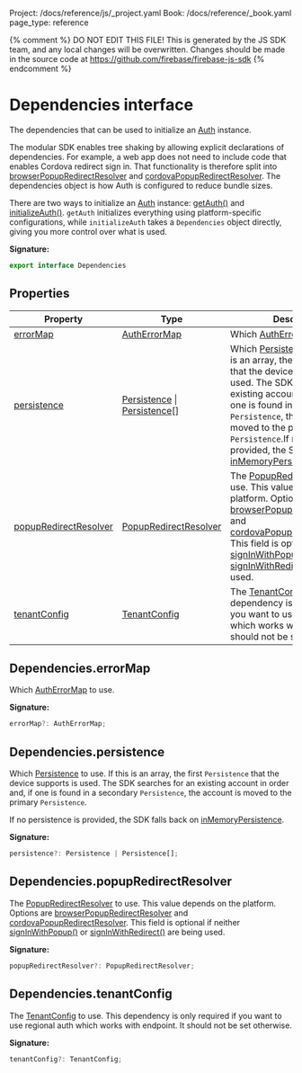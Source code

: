 Project: /docs/reference/js/_project.yaml
Book: /docs/reference/_book.yaml
page_type: reference

{% comment %}
DO NOT EDIT THIS FILE!
This is generated by the JS SDK team, and any local changes will be
overwritten. Changes should be made in the source code at
https://github.com/firebase/firebase-js-sdk
{% endcomment %}

# Dependencies interface
The dependencies that can be used to initialize an [Auth](./auth.auth.md#auth_interface) instance.

The modular SDK enables tree shaking by allowing explicit declarations of dependencies. For example, a web app does not need to include code that enables Cordova redirect sign in. That functionality is therefore split into [browserPopupRedirectResolver](./auth.md#browserpopupredirectresolver) and [cordovaPopupRedirectResolver](./auth.md#cordovapopupredirectresolver)<!-- -->. The dependencies object is how Auth is configured to reduce bundle sizes.

There are two ways to initialize an [Auth](./auth.auth.md#auth_interface) instance: [getAuth()](./auth.md#getauth_cf608e1) and [initializeAuth()](./auth.md#initializeauth_ca77c9b)<!-- -->. `getAuth` initializes everything using platform-specific configurations, while `initializeAuth` takes a `Dependencies` object directly, giving you more control over what is used.

<b>Signature:</b>

```typescript
export interface Dependencies 
```

## Properties

|  Property | Type | Description |
|  --- | --- | --- |
|  [errorMap](./auth.dependencies.md#dependencieserrormap) | [AuthErrorMap](./auth.autherrormap.md#autherrormap_interface) | Which [AuthErrorMap](./auth.autherrormap.md#autherrormap_interface) to use. |
|  [persistence](./auth.dependencies.md#dependenciespersistence) | [Persistence](./auth.persistence.md#persistence_interface) \| [Persistence](./auth.persistence.md#persistence_interface)<!-- -->\[\] | Which [Persistence](./auth.persistence.md#persistence_interface) to use. If this is an array, the first <code>Persistence</code> that the device supports is used. The SDK searches for an existing account in order and, if one is found in a secondary <code>Persistence</code>, the account is moved to the primary <code>Persistence</code>.<!-- -->If no persistence is provided, the SDK falls back on [inMemoryPersistence](./auth.md#inmemorypersistence)<!-- -->. |
|  [popupRedirectResolver](./auth.dependencies.md#dependenciespopupredirectresolver) | [PopupRedirectResolver](./auth.popupredirectresolver.md#popupredirectresolver_interface) | The [PopupRedirectResolver](./auth.popupredirectresolver.md#popupredirectresolver_interface) to use. This value depends on the platform. Options are [browserPopupRedirectResolver](./auth.md#browserpopupredirectresolver) and [cordovaPopupRedirectResolver](./auth.md#cordovapopupredirectresolver)<!-- -->. This field is optional if neither [signInWithPopup()](./auth.md#signinwithpopup_770f816) or [signInWithRedirect()](./auth.md#signinwithredirect_770f816) are being used. |
|  [tenantConfig](./auth.dependencies.md#dependenciestenantconfig) | [TenantConfig](./auth.tenantconfig.md#tenantconfig_interface) | The [TenantConfig](./auth.tenantconfig.md#tenantconfig_interface) to use. This dependency is only required if you want to use regional auth which works with  endpoint. It should not be set otherwise. |

## Dependencies.errorMap

Which [AuthErrorMap](./auth.autherrormap.md#autherrormap_interface) to use.

<b>Signature:</b>

```typescript
errorMap?: AuthErrorMap;
```

## Dependencies.persistence

Which [Persistence](./auth.persistence.md#persistence_interface) to use. If this is an array, the first `Persistence` that the device supports is used. The SDK searches for an existing account in order and, if one is found in a secondary `Persistence`<!-- -->, the account is moved to the primary `Persistence`<!-- -->.

If no persistence is provided, the SDK falls back on [inMemoryPersistence](./auth.md#inmemorypersistence)<!-- -->.

<b>Signature:</b>

```typescript
persistence?: Persistence | Persistence[];
```

## Dependencies.popupRedirectResolver

The [PopupRedirectResolver](./auth.popupredirectresolver.md#popupredirectresolver_interface) to use. This value depends on the platform. Options are [browserPopupRedirectResolver](./auth.md#browserpopupredirectresolver) and [cordovaPopupRedirectResolver](./auth.md#cordovapopupredirectresolver)<!-- -->. This field is optional if neither [signInWithPopup()](./auth.md#signinwithpopup_770f816) or [signInWithRedirect()](./auth.md#signinwithredirect_770f816) are being used.

<b>Signature:</b>

```typescript
popupRedirectResolver?: PopupRedirectResolver;
```

## Dependencies.tenantConfig

The [TenantConfig](./auth.tenantconfig.md#tenantconfig_interface) to use. This dependency is only required if you want to use regional auth which works with  endpoint. It should not be set otherwise.

<b>Signature:</b>

```typescript
tenantConfig?: TenantConfig;
```
